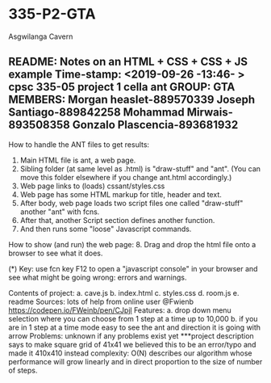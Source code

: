 # 335-P2-GTA
 Asgwilanga Cavern

README: Notes on an HTML + CSS + CSS + JS example
Time-stamp: <2019-09-26 -13:46- >
cpsc 335-05
project 1 cella ant
GROUP: GTA
MEMBERS:
 Morgan heaslet-889570339
 Joseph Santiago-889842258
 Mohammad Mirwais-893508358
 Gonzalo Plascencia-893681932
------------------------------------------------------------

How to handle the ANT files to get results:

1. Main HTML file is ant, a web page.
2. Sibling folder (at same level as .html) is "draw-stuff" and "ant".
  (You can move this folder elsewhere if you change ant.html accordingly.)
3. Web page links to (loads) cssant/styles.css
4. Web page has some HTML markup for title, header and text.
5. After body, web page loads two script files one called "draw-stuff" another "ant" with fcns.
6. After that, another Script section defines another function.
7. And then runs some "loose" Javascript commands.

How to show (and run) the web page:
8. Drag and drop the html file onto a browser to see what it does.

(*) Key: use fcn key F12 to open a "javascript console" in your browser
and see what might be going wrong: errors and warnings.

Contents of project:
	a. cave.js
	b. index.html
	c. styles.css
	d. room.js
	e. readme
Sources:
	lots of help from online user @Fwienb
	https://codepen.io/FWeinb/pen/CJpjl
Features:
	a. drop down menu selection where you can choose from 1 step at a time up to 10,000
	b. if you are in 1 step at a time mode easy to see the ant and direction it is going with arrow
Problems: 
	unknown if any problems exist yet
	***project description says to make square grid of 41x41 we believed this to be an error/typo and made it 410x410 instead
complexity: 
	O(N) describes our algorithm whose performance will grow linearly and in direct proportion to the size of number of steps.

